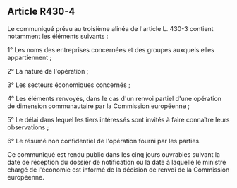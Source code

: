 Article R430-4
----
Le communiqué prévu au troisième alinéa de l'article L. 430-3 contient notamment
les éléments suivants :

1° Les noms des entreprises concernées et des groupes auxquels elles
appartiennent ;

2° La nature de l'opération ;

3° Les secteurs économiques concernés ;

4° Les éléments renvoyés, dans le cas d'un renvoi partiel d'une opération de
dimension communautaire par la Commission européenne ;

5° Le délai dans lequel les tiers intéressés sont invités à faire connaître
leurs observations ;

6° Le résumé non confidentiel de l'opération fourni par les parties.

Ce communiqué est rendu public dans les cinq jours ouvrables suivant la date de
réception du dossier de notification ou la date à laquelle le ministre chargé de
l'économie est informé de la décision de renvoi de la Commission européenne.
